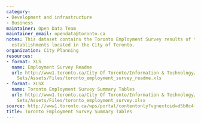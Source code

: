 ```yaml
---
category:
- Development and infrastructure
- Business
maintainer: Open Data Team
maintainer_email: opendata@toronto.ca
notes: This dataset contains the Toronto Employment Survey results of the business
  establishments located in the City of Toronto.
organization: City Planning
resources:
- format: XLS
  name: Employment Survey Readme
  url: http://www1.toronto.ca/City Of Toronto/Information & Technology/Open Data/Data
    Sets/Assets/Files/toronto_employment_survey_readme.xls
- format: XLSX
  name: Toronto Employment Survey Summary Tables
  url: http://www1.toronto.ca/City Of Toronto/Information & Technology/Open Data/Data
    Sets/Assets/Files/toronto_employment_survey.xlsx
source: http://www1.toronto.ca/wps/portal/contentonly?vgnextoid=d5b0c4fdc0b8f310VgnVCM10000071d60f89RCRD&vgnextchannel=1a66e03bb8d1e310VgnVCM10000071d60f89RCRD
title: Toronto Employment Survey Summary Tables
---
```

